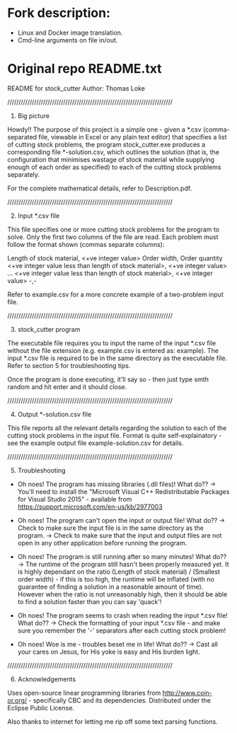 # Fork description:

- Linux and Docker image translation.
- Cmd-line arguments on file in/out.

# Original repo README.txt

README for stock_cutter
Author: Thomas Loke

//////////////////////////////////////////////////////////////////////////

1) Big picture

Howdy!! The purpose of this project is a simple one - given a *.csv (comma-separated file, viewable in Excel or any plain text editor) that specifies a list of cutting stock problems, the program stock_cutter.exe produces a corresponding file *-solution.csv, which outlines the solution (that is, the configuration that minimises wastage of stock material while supplying enough of each order as specified) to each of the cutting stock problems separately.

For the complete mathematical details, refer to Description.pdf.

//////////////////////////////////////////////////////////////////////////

2) Input *.csv file

This file specifies one or more cutting stock problems for the program to solve. Only the first two columns of the file are read. Each problem must follow the format shown (commas separate columns):

Length of stock material, <+ve integer value>
Order width, Order quantity
<+ve integer value less than length of stock material>, <+ve integer value>
...
<+ve integer value less than length of stock material>, <+ve integer value>
-,-

Refer to example.csv for a more concrete example of a two-problem input file.

//////////////////////////////////////////////////////////////////////////

3) stock_cutter program

The executable file requires you to input the name of the input *.csv file without the file extension (e.g. example.csv is entered as: example). The input *.csv file is required to be in the same directory as the executable file. Refer to section 5 for troubleshooting tips.

Once the program is done executing, it'll say so - then just type smth random and hit enter and it should close.

//////////////////////////////////////////////////////////////////////////

4) Output *-solution.csv file

This file reports all the relevant details regarding the solution to each of the cutting stock problems in the input file. Format is quite self-explainatory - see the example output file example-solution.csv for details.

//////////////////////////////////////////////////////////////////////////

5) Troubleshooting

- Oh noes! The program has missing libraries (.dll files)! What do??
-> You'll need to install the "Microsoft Visual C++ Redistributable Packages for Visual Studio 2015" - available from https://support.microsoft.com/en-us/kb/2977003

- Oh noes! The program can't open the input or output file! What do??
-> Check to make sure the input file is in the same directory as the program.
-> Check to make sure that the input and output files are not open in any other application before running the program.

- Oh noes! The program is still running after so many minutes! What do??
-> The runtime of the program still hasn't been properly measured yet. It is highly dependant on the ratio (Length of stock material) / (Smallest order width) - if this is too high, the runtime will be inflated (with no guarantee of finding a solution in a reasonable amount of time). However when the ratio is not unreasonably high, then it should be able to find a solution faster than you can say 'quack'!

- Oh noes! The program seems to crash when reading the input *.csv file! What do??
-> Check the formatting of your input *.csv file - and make sure you remember the '-' separators after each cutting stock problem!

- Oh noes! Woe is me - troubles beset me in life! What do??
-> Cast all your cares on Jesus, for His yoke is easy and His burden light.

//////////////////////////////////////////////////////////////////////////

6) Acknowledgements

Uses open-source linear programming libraries from http://www.coin-or.org/ - specifically CBC and its dependencies. Distributed under the Eclipse Public License.

Also thanks to internet for letting me rip off some text parsing functions.
